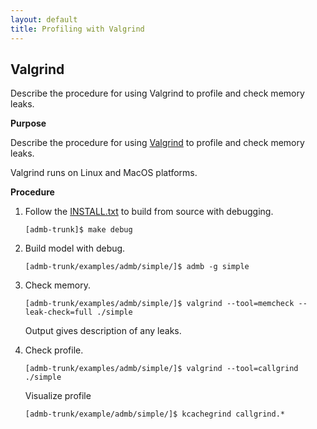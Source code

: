 ```yaml
---
layout: default
title: Profiling with Valgrind
---
```

<h2>Valgrind</h2>

Describe the procedure for using Valgrind to profile and check memory leaks.

**Purpose**

Describe the procedure for using [Valgrind](http://www.valgrind.org/) to profile and check memory leaks. 

Valgrind runs on Linux and MacOS platforms. 

**Procedure**

1. Follow the [INSTALL.txt](https://github.com/admb-project/admb/blob/master/INSTALL.txt) to build from source with debugging.   

   ```
   [admb-trunk]$ make debug 
   ```

2. Build model with debug.

   ```
   [admb-trunk/examples/admb/simple/]$ admb -g simple 
   ```

3. Check memory.

   ```
   [admb-trunk/examples/admb/simple/]$ valgrind --tool=memcheck --leak-check=full ./simple 
   ```

   Output gives description of any leaks.

4. Check profile.

   ```
   [admb-trunk/examples/admb/simple/]$ valgrind --tool=callgrind ./simple  
   ```

   Visualize profile

   ```
   [admb-trunk/example/admb/simple/]$ kcachegrind callgrind.*
   ```
